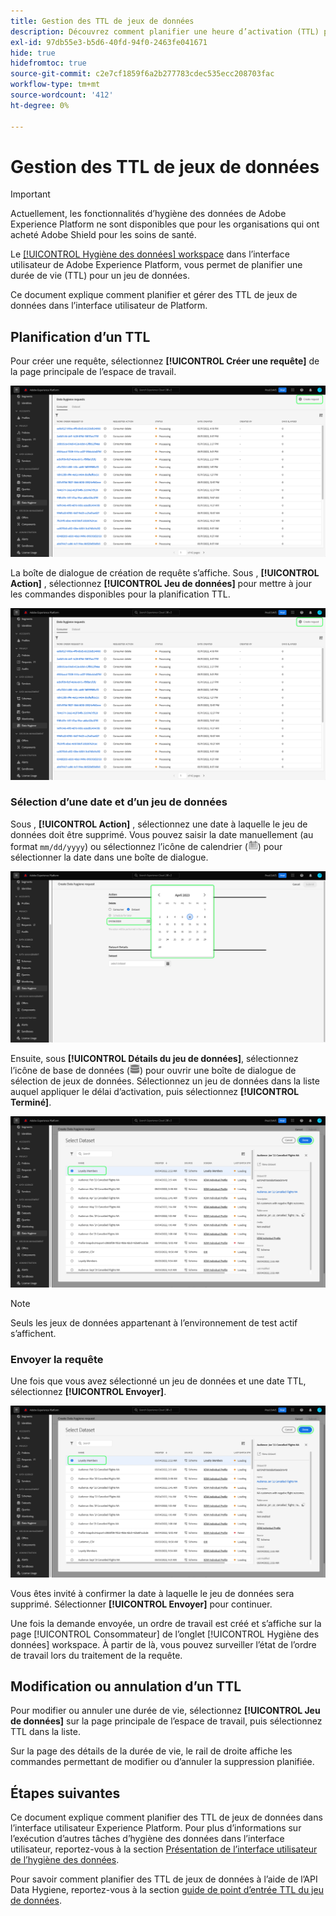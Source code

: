 ```yaml
---
title: Gestion des TTL de jeux de données
description: Découvrez comment planifier une heure d’activation (TTL) pour un jeu de données dans l’interface utilisateur de Adobe Experience Platform.
exl-id: 97db55e3-b5d6-40fd-94f0-2463fe041671
hide: true
hidefromtoc: true
source-git-commit: c2e7cf1859f6a2b277783cdec535ecc208703fac
workflow-type: tm+mt
source-wordcount: '412'
ht-degree: 0%

---
```


# Gestion des TTL de jeux de données

>[!IMPORTANT]
>
>Actuellement, les fonctionnalités d’hygiène des données de Adobe Experience Platform ne sont disponibles que pour les organisations qui ont acheté Adobe Shield pour les soins de santé.

Le [[!UICONTROL Hygiène des données] workspace](./overview.md) dans l’interface utilisateur de Adobe Experience Platform, vous permet de planifier une durée de vie (TTL) pour un jeu de données.

Ce document explique comment planifier et gérer des TTL de jeux de données dans l’interface utilisateur de Platform.

## Planification d’un TTL

Pour créer une requête, sélectionnez **[!UICONTROL Créer une requête]** de la page principale de l’espace de travail.

![Image montrant le [!UICONTROL Créer une requête] bouton sélectionné](../images/ui/ttl/create-request-button.png)

La boîte de dialogue de création de requête s’affiche. Sous , **[!UICONTROL Action]** , sélectionnez **[!UICONTROL Jeu de données]** pour mettre à jour les commandes disponibles pour la planification TTL.

![Image montrant le [!UICONTROL Jeu de données] option sélectionnée](../images/ui/ttl/create-request-button.png)

### Sélection d’une date et d’un jeu de données

Sous , **[!UICONTROL Action]** , sélectionnez une date à laquelle le jeu de données doit être supprimé. Vous pouvez saisir la date manuellement (au format `mm/dd/yyyy`) ou sélectionnez l’icône de calendrier (![Image de l&#39;icône du calendrier](../images/ui/ttl/calendar-icon.png)) pour sélectionner la date dans une boîte de dialogue.

![Image montrant une date d’expiration définie pour le délai d’activation](../images/ui/ttl/select-date.png)

Ensuite, sous **[!UICONTROL Détails du jeu de données]**, sélectionnez l’icône de base de données (![Image de l&#39;icône de la base de données](../images/ui/ttl/database-icon.png)) pour ouvrir une boîte de dialogue de sélection de jeux de données. Sélectionnez un jeu de données dans la liste auquel appliquer le délai d’activation, puis sélectionnez **[!UICONTROL Terminé]**.

![Image montrant un jeu de données sélectionné](../images/ui/ttl/select-dataset.png)

>[!NOTE]
>
>Seuls les jeux de données appartenant à l’environnement de test actif s’affichent.

### Envoyer la requête

Une fois que vous avez sélectionné un jeu de données et une date TTL, sélectionnez **[!UICONTROL Envoyer]**.

![Image montrant le [!UICONTROL Envoyer] bouton sélectionné](../images/ui/ttl/select-dataset.png)

Vous êtes invité à confirmer la date à laquelle le jeu de données sera supprimé. Sélectionner **[!UICONTROL Envoyer]** pour continuer.

Une fois la demande envoyée, un ordre de travail est créé et s’affiche sur la page [!UICONTROL Consommateur] de l’onglet [!UICONTROL Hygiène des données] workspace. À partir de là, vous pouvez surveiller l’état de l’ordre de travail lors du traitement de la requête.

## Modification ou annulation d’un TTL

Pour modifier ou annuler une durée de vie, sélectionnez **[!UICONTROL Jeu de données]** sur la page principale de l’espace de travail, puis sélectionnez TTL dans la liste.

Sur la page des détails de la durée de vie, le rail de droite affiche les commandes permettant de modifier ou d’annuler la suppression planifiée.

## Étapes suivantes

Ce document explique comment planifier des TTL de jeux de données dans l’interface utilisateur Experience Platform. Pour plus d’informations sur l’exécution d’autres tâches d’hygiène des données dans l’interface utilisateur, reportez-vous à la section [Présentation de l’interface utilisateur de l’hygiène des données](./overview.md).

Pour savoir comment planifier des TTL de jeux de données à l’aide de l’API Data Hygiene, reportez-vous à la section [guide de point d’entrée TTL du jeu de données](../api/ttl.md).
